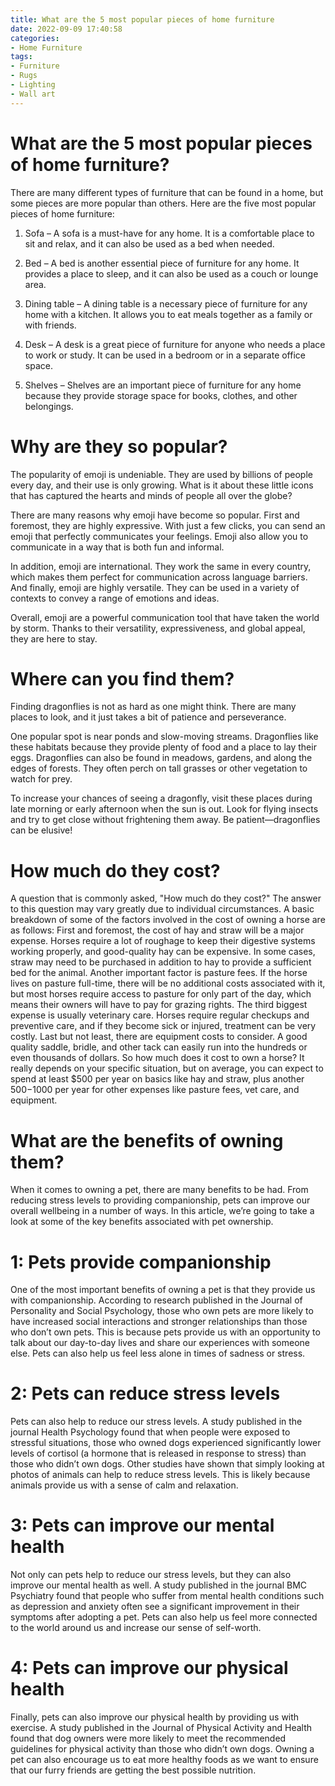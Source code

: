```yaml
---
title: What are the 5 most popular pieces of home furniture 
date: 2022-09-09 17:40:58
categories:
- Home Furniture
tags:
- Furniture
- Rugs
- Lighting
- Wall art
---
```



#  What are the 5 most popular pieces of home furniture? 

There are many different types of furniture that can be found in a home, but some pieces are more popular than others. Here are the five most popular pieces of home furniture:

1. Sofa – A sofa is a must-have for any home. It is a comfortable place to sit and relax, and it can also be used as a bed when needed.

2. Bed – A bed is another essential piece of furniture for any home. It provides a place to sleep, and it can also be used as a couch or lounge area.

3. Dining table – A dining table is a necessary piece of furniture for any home with a kitchen. It allows you to eat meals together as a family or with friends.

4. Desk – A desk is a great piece of furniture for anyone who needs a place to work or study. It can be used in a bedroom or in a separate office space.

5. Shelves – Shelves are an important piece of furniture for any home because they provide storage space for books, clothes, and other belongings.

#  Why are they so popular? 

The popularity of emoji is undeniable. They are used by billions of people every day, and their use is only growing. What is it about these little icons that has captured the hearts and minds of people all over the globe?

There are many reasons why emoji have become so popular. First and foremost, they are highly expressive. With just a few clicks, you can send an emoji that perfectly communicates your feelings. Emoji also allow you to communicate in a way that is both fun and informal.

In addition, emoji are international. They work the same in every country, which makes them perfect for communication across language barriers. And finally, emoji are highly versatile. They can be used in a variety of contexts to convey a range of emotions and ideas.

Overall, emoji are a powerful communication tool that have taken the world by storm. Thanks to their versatility, expressiveness, and global appeal, they are here to stay.

#  Where can you find them? 
Finding dragonflies is not as hard as one might think. There are many places to look, and it just takes a bit of patience and perseverance. 

One popular spot is near ponds and slow-moving streams. Dragonflies like these habitats because they provide plenty of food and a place to lay their eggs. Dragonflies can also be found in meadows, gardens, and along the edges of forests. They often perch on tall grasses or other vegetation to watch for prey. 

To increase your chances of seeing a dragonfly, visit these places during late morning or early afternoon when the sun is out. Look for flying insects and try to get close without frightening them away. Be patient—dragonflies can be elusive!

#  How much do they cost? 

A question that is commonly asked, "How much do they cost?" The answer to this question may vary greatly due to individual circumstances. A basic breakdown of some of the factors involved in the cost of owning a horse are as follows:
First and foremost, the cost of hay and straw will be a major expense. Horses require a lot of roughage to keep their digestive systems working properly, and good-quality hay can be expensive. In some cases, straw may need to be purchased in addition to hay to provide a sufficient bed for the animal.
Another important factor is pasture fees. If the horse lives on pasture full-time, there will be no additional costs associated with it, but most horses require access to pasture for only part of the day, which means their owners will have to pay for grazing rights. 
The third biggest expense is usually veterinary care. Horses require regular checkups and preventive care, and if they become sick or injured, treatment can be very costly. 
Last but not least, there are equipment costs to consider. A good quality saddle, bridle, and other tack can easily run into the hundreds or even thousands of dollars.
So how much does it cost to own a horse? It really depends on your specific situation, but on average, you can expect to spend at least $500 per year on basics like hay and straw, plus another $500-$1000 per year for other expenses like pasture fees, vet care, and equipment.

#  What are the benefits of owning them?

When it comes to owning a pet, there are many benefits to be had. From reducing stress levels to providing companionship, pets can improve our overall wellbeing in a number of ways. In this article, we’re going to take a look at some of the key benefits associated with pet ownership.

# 1: Pets provide companionship

One of the most important benefits of owning a pet is that they provide us with companionship. According to research published in the Journal of Personality and Social Psychology, those who own pets are more likely to have increased social interactions and stronger relationships than those who don’t own pets. This is because pets provide us with an opportunity to talk about our day-to-day lives and share our experiences with someone else. Pets can also help us feel less alone in times of sadness or stress.

# 2: Pets can reduce stress levels

Pets can also help to reduce our stress levels. A study published in the journal Health Psychology found that when people were exposed to stressful situations, those who owned dogs experienced significantly lower levels of cortisol (a hormone that is released in response to stress) than those who didn’t own dogs. Other studies have shown that simply looking at photos of animals can help to reduce stress levels. This is likely because animals provide us with a sense of calm and relaxation.

# 3: Pets can improve our mental health

Not only can pets help to reduce our stress levels, but they can also improve our mental health as well. A study published in the journal BMC Psychiatry found that people who suffer from mental health conditions such as depression and anxiety often see a significant improvement in their symptoms after adopting a pet. Pets can also help us feel more connected to the world around us and increase our sense of self-worth.

# 4: Pets can improve our physical health

Finally, pets can also improve our physical health by providing us with exercise. A study published in the Journal of Physical Activity and Health found that dog owners were more likely to meet the recommended guidelines for physical activity than those who didn’t own dogs. Owning a pet can also encourage us to eat more healthy foods as we want to ensure that our furry friends are getting the best possible nutrition.
